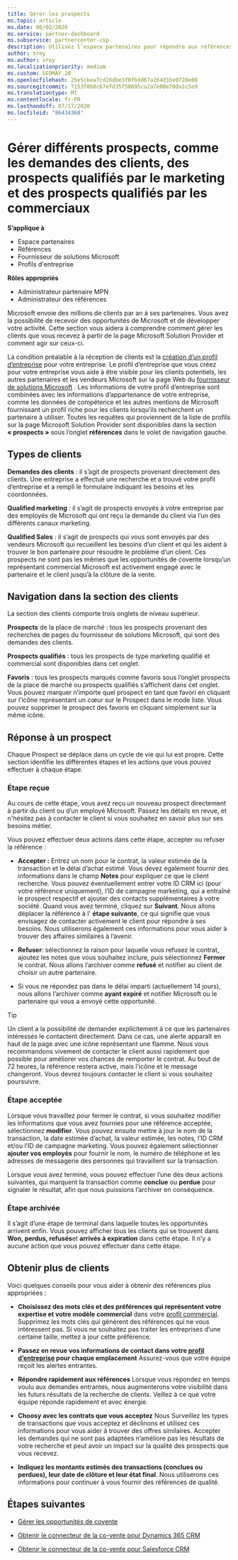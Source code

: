 ```yaml
---
title: Gérer les prospects
ms.topic: article
ms.date: 06/02/2020
ms.service: partner-dashboard
ms.subservice: partnercenter-csp
description: Utilisez l’espace partenaires pour répondre aux références et gérer les prospects et les références nouveaux, existants et archivés. Découvrez également comment obtenir plus de références à l’avenir.
author: sroy
ms.author: sroy
ms.localizationpriority: medium
ms.custom: SEOMAY.20
ms.openlocfilehash: 25e5cbea7cd28dbe3f0fbdd67a264d1be0728e08
ms.sourcegitcommit: 7153f0b8c67efd35f58695ca2a7e00e70da1c5e9
ms.translationtype: MT
ms.contentlocale: fr-FR
ms.lasthandoff: 07/17/2020
ms.locfileid: "86434368"
---
```

# <a name="manage-different-leads-like-customer-inquiries-marketing-qualified-leads-and-sales-qualified-leads"></a>Gérer différents prospects, comme les demandes des clients, des prospects qualifiés par le marketing et des prospects qualifiés par les commerciaux

**S’applique à**

- Espace partenaires
- Références
- Fournisseur de solutions Microsoft
- Profils d'entreprise

**Rôles appropriés**

- Administrateur partenaire MPN
- Administrateur des références

Microsoft envoie des millions de clients par an à ses partenaires. Vous avez la possibilité de recevoir des opportunités de Microsoft et de développer votre activité. Cette section vous aidera à comprendre comment gérer les clients que vous recevez à partir de la page Microsoft Solution Provider et comment agir sur ceux-ci.

La condition préalable à la réception de clients est la [création d’un profil d’entreprise](https://docs.microsoft.com/partner-center/create-a-marketing-profile) pour votre entreprise. Le profil d’entreprise que vous créez pour votre entreprise vous aide à être visible pour les clients potentiels, les autres partenaires et les vendeurs Microsoft sur la page Web du [fournisseur de solutions Microsoft](https://www.microsoft.com/solution-providers/home) . Les informations de votre profil d’entreprise sont combinées avec les informations d’appartenance de votre entreprise, comme les données de compétence et les autres mentions de Microsoft fournissant un profil riche pour les clients lorsqu’ils recherchent un partenaire à utiliser. Toutes les requêtes qui proviennent de la liste de profils sur la page Microsoft Solution Provider sont disponibles dans la section **« prospects »** sous l’onglet **références** dans le volet de navigation gauche. 

## <a name="types-of-leads"></a>Types de clients

**Demandes des clients** : il s’agit de prospects provenant directement des clients. Une entreprise a effectué une recherche et a trouvé votre profil d’entreprise et a rempli le formulaire indiquant les besoins et les coordonnées.

**Qualified marketing** : il s’agit de prospects envoyés à votre entreprise par des employés de Microsoft qui ont reçu la demande du client via l’un des différents canaux marketing.

**Qualified Sales** : il s’agit de prospects qui vous sont envoyés par des vendeurs Microsoft qui recueillent les besoins d’un client et qui les aident à trouver le bon partenaire pour résoudre le problème d’un client. Ces prospects ne sont pas les mêmes que les opportunités de covente lorsqu’un représentant commercial Microsoft est activement engagé avec le partenaire et le client jusqu’à la clôture de la vente.

## <a name="navigating-the-leads-section"></a>Navigation dans la section des clients

La section des clients comporte trois onglets de niveau supérieur. 

**Prospects** de la place de marché : tous les prospects provenant des recherches de pages du fournisseur de solutions Microsoft, qui sont des demandes des clients.

**Prospects qualifiés** : tous les prospects de type marketing qualifié et commercial sont disponibles dans cet onglet.

**Favoris** : tous les prospects marqués comme favoris sous l’onglet prospects de la place de marché ou prospects qualifiés s’affichent dans cet onglet. Vous pouvez marquer n’importe quel prospect en tant que favori en cliquant sur l’icône représentant un cœur sur le Prospect dans le mode liste. Vous pouvez supprimer le prospect des favoris en cliquant simplement sur la même icône.

## <a name="responding-to-a-lead"></a>Réponse à un prospect

Chaque Prospect se déplace dans un cycle de vie qui lui est propre. Cette section identifie les différentes étapes et les actions que vous pouvez effectuer à chaque étape.

### <a name="received-stage"></a>Étape reçue

Au cours de cette étape, vous avez reçu un nouveau prospect directement à partir du client ou d’un employé Microsoft. Passez les détails en revue, et n'hésitez pas à contacter le client si vous souhaitez en savoir plus sur ses besoins métier.

Vous pouvez effectuer deux actions dans cette étape, accepter ou refuser la référence :

- **Accepter :** Entrez un nom pour le contrat, la valeur estimée de la transaction et le délai d’achat estimé. Vous devez également fournir des informations dans le champ **Notes** pour expliquer ce que le client recherche. Vous pouvez éventuellement entrer votre ID CRM ici (pour votre référence uniquement), l’ID de campagne marketing, qui a entraîné le prospect respectif et ajouter des contacts supplémentaires à votre société. Quand vous avez terminé, cliquez sur **Suivant**. Nous allons déplacer la référence à l' **étape suivante**, ce qui signifie que vous envisagez de contacter activement le client pour répondre à ses besoins. Nous utiliserons également ces informations pour vous aider à trouver des affaires similaires à l’avenir. 

- **Refuser**: sélectionnez la raison pour laquelle vous refusez le contrat, ajoutez les notes que vous souhaitez inclure, puis sélectionnez **Fermer** le contrat. Nous allons l’archiver comme **refusé** et notifier au client de choisir un autre partenaire.

- Si vous ne répondez pas dans le délai imparti (actuellement 14 jours), nous allons l’archiver comme **ayant expiré** et notifier Microsoft ou le partenaire qui vous a envoyé cette opportunité.

> [!TIP]
> Un client a la possibilité de demander explicitement à ce que les partenaires intéressés le contactent directement. Dans ce cas, une alerte apparaît en haut de la page avec une icône représentant une flamme. Nous vous recommandons vivement de contacter le client aussi rapidement que possible pour améliorer vos chances de remporter le contrat. Au bout de 72 heures, la référence restera active, mais l'icône et le message changeront. Vous devrez toujours contacter le client si vous souhaitez poursuivre.

### <a name="accepted-stage"></a>Étape acceptée

Lorsque vous travaillez pour fermer le contrat, si vous souhaitez modifier les informations que vous avez fournies pour une référence acceptée, sélectionnez **modifier**. Vous pouvez ensuite mettre à jour le nom de la transaction, la date estimée d’achat, la valeur estimée, les notes, l’ID CRM et/ou l’ID de campagne marketing.  Vous pouvez également sélectionner **ajouter vos employés** pour fournir le nom, le numéro de téléphone et les adresses de messagerie des personnes qui travaillent sur la transaction.

Lorsque vous avez terminé, vous pouvez effectuer l’une des deux actions suivantes, qui marquent la transaction comme **conclue** ou **perdue** pour signaler le résultat, afin que nous puissions l’archiver en conséquence.

### <a name="archived-stage"></a>Étape archivée

Il s’agit d’une étape de terminal dans laquelle toutes les opportunités arrivent enfin. Vous pouvez afficher tous les clients qui se trouvent dans **Won, perdus, refusés**et **arrivés à expiration** dans cette étape. Il n’y a aucune action que vous pouvez effectuer dans cette étape.

## <a name="getting-more-leads"></a>Obtenir plus de clients

Voici quelques conseils pour vous aider à obtenir des références plus appropriées :

- **Choisissez des mots clés et des préférences qui représentent votre expertise et votre modèle commercial** dans votre [profil commercial](https://docs.microsoft.com/partner-center/create-a-marketing-profile). Supprimez les mots clés qui génèrent des références qui ne vous intéressent pas. Si vous ne souhaitez pas traiter les entreprises d’une certaine taille, mettez à jour cette préférence.

- **Passez en revue vos informations de contact dans votre [profil d’entreprise](https://docs.microsoft.com/partner-center/create-a-marketing-profile) pour chaque emplacement** Assurez-vous que votre équipe reçoit les alertes entrantes.

- **Répondre rapidement aux références** Lorsque vous répondez en temps voulu aux demandes entrantes, nous augmenterons votre visibilité dans les futurs résultats de la recherche de clients. Veillez à ce que votre équipe réponde rapidement et avec énergie.

- **Choosy avec les contrats que vous acceptez** Nous Surveillez les types de transactions que vous acceptez et déclinons et utilisez ces informations pour vous aider à trouver des offres similaires. Accepter les demandes qui ne sont pas adaptées n’améliore pas les résultats de votre recherche et peut avoir un impact sur la qualité des prospects que vous recevez.

- **Indiquez les montants estimés des transactions (conclues ou perdues), leur date de clôture et leur état final**. Nous utiliserons ces informations pour continuer à vous fournir des références de qualité.

## <a name="next-steps"></a>Étapes suivantes

- [Gérer les opportunités de covente](manage-co-sell-opportunities.md)

- [Obtenir le connecteur de la co-vente pour Dynamics 365 CRM](connector-dynamics.md)

- [Obtenir le connecteur de la co-vente pour Salesforce CRM](connector-salesforce.md)
